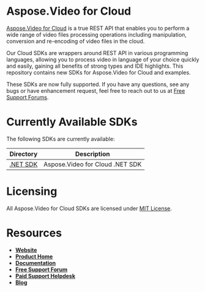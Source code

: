 # Aspose.Video for Cloud
[Aspose.Video for Cloud](https://products.aspose.cloud/Video/cloud) is a true REST API that enables you to perform a wide range of video files processing operations including manipulation, conversion and re-encoding of video files in the cloud.

Our Cloud SDKs are wrappers around REST API in various programming languages, allowing you to process video in language of your choice quickly and easily, gaining all benefits of strong types and IDE highlights. This repository contains new SDKs for Aspose.Video for Cloud and examples.

These SDKs are now fully supported. If you have any questions, see any bugs or have enhancement request, feel free to reach out to us at [Free Support Forums](https://forum.aspose.cloud/c/Video).

# Currently Available SDKs

The following SDKs are currently available:

Directory | Description
--------- | -----------
[.NET SDK](SDKs/NET) | Aspose.Video for Cloud .NET SDK

# Licensing
All Aspose.Video for Cloud SDKs are licensed under [MIT License](LICENSE).

# Resources
+ [**Website**](https://www.aspose.cloud)
+ [**Product Home**](https://products.aspose.cloud/Video/cloud)
+ [**Documentation**](https://docs.aspose.cloud/display/Videocloud/Home)
+ [**Free Support Forum**](https://forum.aspose.cloud/c/Video)
+ [**Paid Support Helpdesk**](https://helpdesk.aspose.cloud/)
+ [**Blog**](https://blog.aspose.cloud/category/aspose-products/aspose-Video-product-family/)
